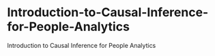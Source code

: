 # Introduction-to-Causal-Inference-for-People-Analytics
Introduction to Causal Inference for People Analytics
